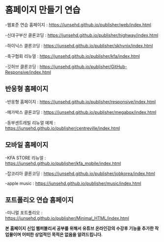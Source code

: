 <h1>홈페이지 만들기 연습</h1>


-웹표준 연습 홈페이지 : https://junsehd.github.io/publisher/web/index.html

-신대구부산 클론코딩 : https://junsehd.github.io/publisher/highway/index.html

-하이닉스 클론코딩 : https://junsehd.github.io/publisher/skhynix/index.html

-축구협회 리뉴얼 : https://junsehd.github.io/publisher/kfa/index.html

-깃허브 클론코딩 : https://junsehd.github.io/publisher/GitHub-Responsive/index.html


<h2>반응형 홈페이지</h2>

-반응형 홈페이지 : https://junsehd.github.io/publisher/responsive/index.html

-메가박스 클론코딩 : https://junsehd.github.io/publisher/megabox/index.html

-동부센트레빌 리뉴얼 예제 : https://junsehd.github.io/publisher/centreville/index.html


<h2>모바일 홈페이지</h2>

-KFA STORE 리뉴얼 : https://junsehd.github.io/publisher/kfa_mobile/index.html

-잡코리아 클론코딩 : https://junsehd.github.io/publisher/jobkorea/index.html

-apple music : https://junsehd.github.io/publisher/music/index.html

<h2>포트폴리오 연습 홈페이지</h2>

-미니멀 포트폴리오 :  https://junsehd.github.io/publisher/Minimal_HTML/index.html




<strong>본 홈페이지 신입 웹퍼블리셔 공부를 위해서 유튜브 온라인강의 수강후 기능을 추가한 작업물이며 어떠한 상업적인 목적은 없음을 알려드립니다.
</strong>
